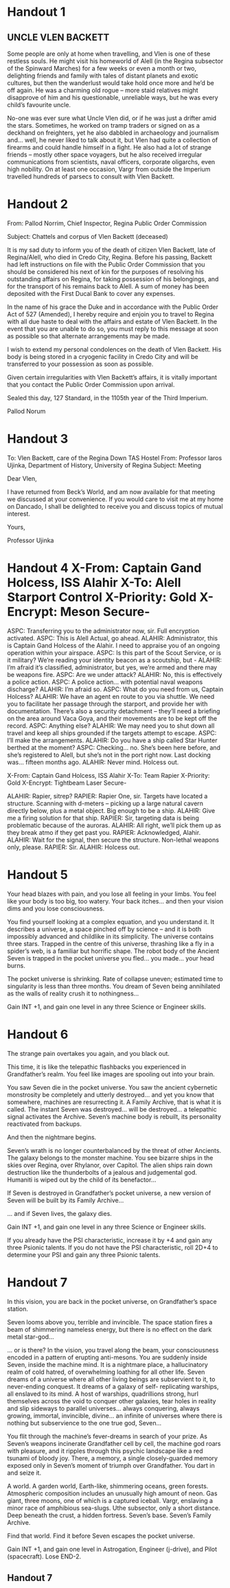 
# Handout 1

## UNCLE VLEN BACKETT

Some people are only at home when travelling, and Vlen is one of these restless souls. He might visit his homeworld of Alell (in the Regina subsector of the Spinward Marches) for a few weeks or even a month or two, delighting friends and family with tales of distant planets and exotic cultures, but then the wanderlust would take hold once more and he’d be off again. He was a charming old rogue – more staid relatives might disapprove of him and his questionable, unreliable ways, but he was every child’s favourite uncle.

No-one was ever sure what Uncle Vlen did, or if he was just a drifter amid the stars. Sometimes, he worked on tramp traders or signed on as a deckhand on freighters, yet he also dabbled in archaeology and journalism and... well, he never liked to talk about it, but Vlen had quite a collection of firearms and could handle himself in a fight. He also had a lot of strange friends – mostly other space voyagers, but he also received irregular communications from scientists, naval officers, corporate oligarchs, even high nobility. On at least one occasion, Vargr from outside the Imperium travelled hundreds of parsecs to consult with Vlen Backett.

# Handout 2

From: Pallod Norrim, Chief Inspector, Regina Public Order Commission

Subject: Chattels and corpus of Vlen Backett (deceased)

It is my sad duty to inform you of the death of citizen Vlen Backett, late of Regina/Alell, who died in Credo City, Regina. Before his passing, Backett had left instructions on file with the Public Order Commission that you should be considered his next of kin for the purposes of resolving his outstanding affairs on Regina, for taking possession of his belongings, and for the transport of his remains back to Alell. A sum of money has been deposited with the First Ducal Bank to cover any expenses.

In the name of his grace the Duke and in accordance with the Public Order Act of 527 (Amended), I hereby require and enjoin you to travel to Regina with all due haste to deal with the affairs and estate of Vlen Backett. In the event that you are unable to do so, you must reply to this message at soon as possible so that alternate arrangements may be made.

I wish to extend my personal condolences on the death of Vlen Backett. His body is being stored in a cryogenic facility in Credo City and will be transferred to your possession as soon as possible.

Given certain irregularities with Vlen Backett’s affairs, it is vitally important that you contact the Public Order Commission upon arrival.

Sealed this day, 127 Standard, in the 1105th year of the Third Imperium.

Pallod Norum

# Handout 3

To: Vlen Backett, care of the Regina Down TAS Hostel From: Professor Iaros Ujinka, Department of History, University of Regina Subject: Meeting

Dear Vlen,

I have returned from Beck’s World, and am now available for that meeting we discussed at your convenience. If you would care to visit me at my home on Dancado, I shall be delighted to receive you and discuss topics of mutual interest.

Yours,

Professor Ujinka

# Handout 4 X-From: Captain Gand Holcess, ISS Alahir X-To: Alell Starport Control X-Priority: Gold X-Encrypt: Meson Secure-

ASPC: Transferring you to the administrator now, sir. Full encryption activated. ASPC: This is Alell Actual, go ahead. ALAHIR: Administrator, this is Captain Gand Holcess of the Alahir. I need to appraise you of an ongoing operation within your airspace. ASPC: Is this part of the Scout Service, or is it military? We’re reading your identity beacon as a scoutship, but - ALAHIR: I’m afraid it’s classified, administrator, but yes, we’re armed and there may be weapons fire. ASPC: Are we under attack? ALAHIR: No, this is effectively a police action. ASPC: A police action... with potential naval weapons discharge? ALAHIR: I’m afraid so. ASPC: What do you need from us, Captain Holcess? ALAHIR: We have an agent en route to you via shuttle. We need you to facilitate her passage through the starport, and provide her with documentation. There’s also a security detachment – they’ll need a briefing on the area around Vaca Goya, and their movements are to be kept off the record. ASPC: Anything else? ALAHIR: We may need you to shut down all travel and keep all ships grounded if the targets attempt to escape. ASPC: I’ll make the arrangements. ALAHIR: Do you have a ship called Star Hunter berthed at the moment? ASPC: Checking... no. She’s been here before, and she’s registered to Alell, but she’s not in the port right now. Last docking was... fifteen months ago. ALAHIR: Never mind. Holcess out.

X-From: Captain Gand Holcess, ISS Alahir X-To: Team Rapier X-Priority: Gold X-Encrypt: Tightbeam Laser Secure-

ALAHIR: Rapier, sitrep? RAPIER: Rapier One, sir. Targets have located a structure. Scanning with d-meters – picking up a large natural cavern directly below, plus a metal object. Big enough to be a ship. ALAHIR: Give me a firing solution for that ship. RAPIER: Sir, targeting data is being problematic because of the auroras. ALAHIR: All right, we’ll pick them up as they break atmo if they get past you. RAPIER: Acknowledged, Alahir. ALAHIR: Wait for the signal, then secure the structure. Non-lethal weapons only, please. RAPIER: Sir. ALAHIR: Holcess out.

# Handout 5

Your head blazes with pain, and you lose all feeling in your limbs. You feel like your body is too big, too watery. Your back itches... and then your vision dims and you lose consciousness.

You find yourself looking at a complex equation, and you understand it. It describes a universe, a space pinched off by science – and it is both impossibly advanced and childlike in its simplicity. The universe contains three stars. Trapped in the centre of this universe, thrashing like a fly in a spider’s web, is a familiar but horrific shape. The robot body of the Ancient Seven is trapped in the pocket universe you fled... you made... your head burns.

The pocket universe is shrinking. Rate of collapse uneven; estimated time to singularity is less than three months. You dream of Seven being annihilated as the walls of reality crush it to nothingness...

Gain INT +1, and gain one level in any three Science or Engineer skills.

# Handout 6

The strange pain overtakes you again, and you black out.

This time, it is like the telepathic flashbacks you experienced in Grandfather’s realm. You feel like images are spooling out into your brain.

You saw Seven die in the pocket universe. You saw the ancient cybernetic monstrosity be completely and utterly destroyed... and yet you know that somewhere, machines are resurrecting it. A Family Archive, that is what it is called. The instant Seven was destroyed... will be destroyed... a telepathic signal activates the Archive. Seven’s machine body is rebuilt, its personality reactivated from backups.

And then the nightmare begins.

Seven’s wrath is no longer counterbalanced by the threat of other Ancients. The galaxy belongs to the monster machine. You see bizarre ships in the skies over Regina, over Rhylanor, over Capitol. The alien ships rain down destruction like the thunderbolts of a jealous and judgemental god. Humaniti is wiped out by the child of its benefactor...

If Seven is destroyed in Grandfather’s pocket universe, a new version of Seven will be built by its Family Archive...

... and if Seven lives, the galaxy dies.

Gain INT +1, and gain one level in any three Science or Engineer skills.

If you already have the PSI characteristic, increase it by +4 and gain any three Psionic talents. If you do not have the PSI characteristic, roll 2D+4 to determine your PSI and gain any three Psionic talents.

# Handout 7

In this vision, you are back in the pocket universe, on Grandfather’s space station.

Seven looms above you, terrible and invincible. The space station fires a beam of shimmering nameless energy, but there is no effect on the dark metal star-god...

... or is there? In the vision, you travel along the beam, your consciousness encoded in a pattern of erupting anti-mesons. You are suddenly inside Seven, inside the machine mind. It is a nightmare place, a hallucinatory realm of cold hatred, of overwhelming loathing for all other life. Seven dreams of a universe where all other living beings are subservient to it, to never-ending conquest. It dreams of a galaxy of self- replicating warships, all enslaved to its mind. A host of warships, quadrillions strong, hurl themselves across the void to conquer other galaxies, tear holes in reality and slip sideways to parallel universes... always conquering, always growing, immortal, invincible, divine... an infinite of universes where there is nothing but subservience to the one true god, Seven...

You flit through the machine’s fever-dreams in search of your prize. As Seven’s weapons incinerate Grandfather cell by cell, the machine god roars with pleasure, and it ripples through this psychic landscape like a red tsunami of bloody joy. There, a memory, a single closely-guarded memory exposed only in Seven’s moment of triumph over Grandfather. You dart in and seize it.

A world. A garden world, Earth-like, shimmering oceans, green forests. Atmospheric composition includes an unusually high amount of neon. Gas giant, three moons, one of which is a captured iceball. Vargr, enslaving a minor race of amphibious sea-slugs. Uthe subsector, only a short distance. Deep beneath the crust, a hidden fortress. Seven’s base. Seven’s Family Archive.

Find that world. Find it before Seven escapes the pocket universe.

Gain INT +1, and gain one level in Astrogation, Engineer (j-drive), and Pilot (spacecraft). Lose END-2.

## Handout 7
